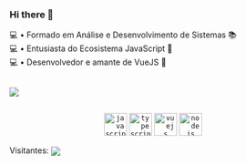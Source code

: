 
### Hi there 👋

💻 • Formado em Análise e Desenvolvimento de Sistemas 📚  <br />
💻 • Entusiasta do Ecosistema JavaScript 💛  <br />
💻 • Desenvolvedor e amante de VueJS 💚  <br />

##

<img src="https://raw.githubusercontent.com/WeslleyJs/WeslleyJs/main/card.svg" />

##
<div style="display: inline_block" align="center">
<code><img height="40" alt="javascript" src="https://raw.githubusercontent.com/WeslleyJs/WeslleyJs/main/JAVASCRIPT.svg"></code>
<code><img height="40" alt="typescript" src="https://raw.githubusercontent.com/WeslleyJs/WeslleyJs/main/TYPESCRIPT.svg"></code>
<code><img height="40" alt="vuejs" src="https://raw.githubusercontent.com/WeslleyJs/WeslleyJs/main/VUE%20JS.svg"></code>
<code><img height="40" alt="nodejs" src="https://raw.githubusercontent.com/WeslleyJs/WeslleyJs/main/NODE%20JS.svg"></code>    
</div>
<div align="left">
<p align="rigth">
  Visitantes: 
  <img align="center"src="https://profile-counter.glitch.me/WeslleyJs/count.svg"/>
</p>
</div>
